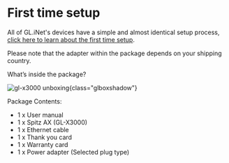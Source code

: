 # First time setup

All of GL.iNet's devices have a simple and almost identical setup process, [click here to learn about the first time setup](../../../tutorials/first_time_setup/).

Please note that the adapter within the package depends on your shipping country.

What’s inside the package?

![gl-x3000 unboxing](https://static.gl-inet.com/docs/en/4/user_guide/gl-x3000/first_time_setup/x3000_unboxing.jpg){class="glboxshadow"}

Package Contents:

- 1 x User manual
- 1 x Spitz AX (GL-X3000)
- 1 x Ethernet cable
- 1 x Thank you card
- 1 x Warranty card
- 1 x Power adapter (Selected plug type)

